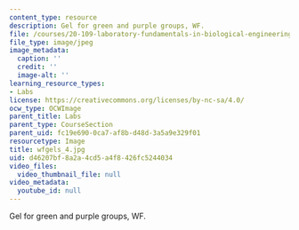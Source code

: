 ```yaml
---
content_type: resource
description: Gel for green and purple groups, WF.
file: /courses/20-109-laboratory-fundamentals-in-biological-engineering-fall-2007/d46207bf8a2a4cd5a4f8426fc5244034_wfgels_4.jpg
file_type: image/jpeg
image_metadata:
  caption: ''
  credit: ''
  image-alt: ''
learning_resource_types:
- Labs
license: https://creativecommons.org/licenses/by-nc-sa/4.0/
ocw_type: OCWImage
parent_title: Labs
parent_type: CourseSection
parent_uid: fc19e690-0ca7-af8b-d48d-3a5a9e329f01
resourcetype: Image
title: wfgels_4.jpg
uid: d46207bf-8a2a-4cd5-a4f8-426fc5244034
video_files:
  video_thumbnail_file: null
video_metadata:
  youtube_id: null
---
```

Gel for green and purple groups, WF.